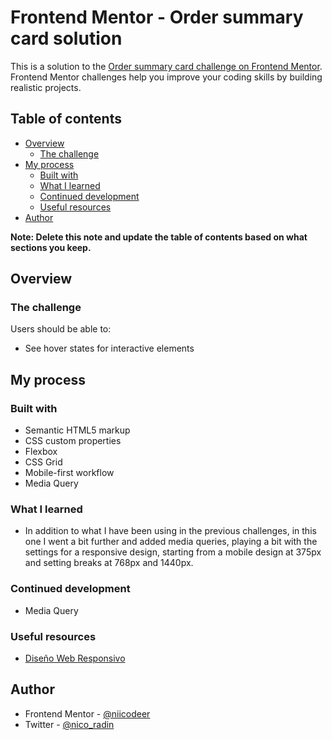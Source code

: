 # Frontend Mentor - Order summary card solution

This is a solution to the [Order summary card challenge on Frontend Mentor](https://www.frontendmentor.io/challenges/order-summary-component-QlPmajDUj). Frontend Mentor challenges help you improve your coding skills by building realistic projects. 

## Table of contents

- [Overview](#overview)
  - [The challenge](#the-challenge)
- [My process](#my-process)
  - [Built with](#built-with)
  - [What I learned](#what-i-learned)
  - [Continued development](#continued-development)
  - [Useful resources](#useful-resources)
- [Author](#author)

**Note: Delete this note and update the table of contents based on what sections you keep.**

## Overview

### The challenge

Users should be able to:

- See hover states for interactive elements

## My process

### Built with

- Semantic HTML5 markup
- CSS custom properties
- Flexbox
- CSS Grid
- Mobile-first workflow
- Media Query

### What I learned
- In addition to what I have been using in the previous challenges, in this one I went a bit further and added media queries, playing a bit with the settings for a responsive design, starting from a mobile design at 375px and setting breaks at 768px and 1440px.

### Continued development
- Media Query

### Useful resources

- [Diseño Web Responsivo](https://kinsta.com/es/blog/diseno-de-paginas-web-sensibles/)


## Author

- Frontend Mentor - [@niicodeer](https://www.frontendmentor.io/profile/niicodeer)
- Twitter - [@nico_radin](https://www.twitter.com/nico_radin)
